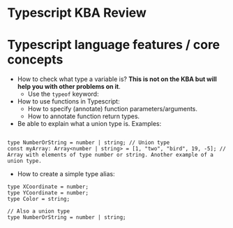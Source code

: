 # Typescript KBA Review 

# Typescript language features / core concepts 

- How to check what type a variable is? **This is not on the KBA but will help you with other problems on it**.
    - Use the `typeof` keyword: 
- How to use functions in Typescript:
  - How to specify (annotate) function parameters/arguments.
  - How to annotate function return types.
- Be able to explain what a union type is. Examples: 
```

type NumberOrString = number | string; // Union type 
const myArray: Array<number | string> = [1, "two", "bird", 19, -5]; // Array with elements of type number or string. Another example of a union type. 
```

- How to create a simple type alias: 
```
type XCoordinate = number;
type YCoordinate = number;
type Color = string;

// Also a union type
type NumberOrString = number | string;
```





























